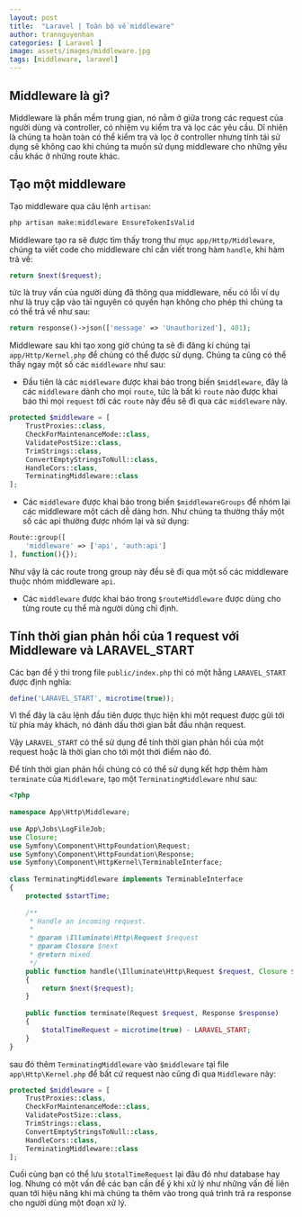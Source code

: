 ```yaml
---
layout: post
title:  "Laravel | Toàn bộ về middleware"
author: trannguyenhan
categories: [ Laravel ]
image: assets/images/middleware.jpg
tags: [middleware, laravel]
---
```


## Middleware là gì?

Middleware là phần mềm trung gian, nó nằm ở giữa trong các request của người dùng và controller, có nhiệm vụ kiểm tra và lọc các yêu cầu. Dĩ nhiên là chúng ta hoàn toàn có thể kiểm tra và lọc ở controller nhưng tính tái sử dụng sẽ không cao khi chúng ta muốn sử dụng middleware cho những yêu cầu khác ở những route khác.

## Tạo một middleware

Tạo middleware qua câu lệnh `artisan`: 

```bash
php artisan make:middleware EnsureTokenIsValid
```

Middleware tạo ra sẽ được tìm thấy trong thư mục `app/Http/Middleware`, chúng ta viết code cho middleware chỉ cần viết trong hàm `handle`, khi hàm trả về: 

```php
return $next($request);
```

tức là truy vấn của người dùng đã thông qua middleware, nếu có lỗi ví dụ như là truy cập vào tài nguyên có quyền hạn không cho phép thì chúng ta có thể trả về như sau: 

```php
return response()->json(['message' => 'Unauthorized'], 401);
```

Middleware sau khi tạo xong giờ chúng ta sẽ đi đăng kí chúng tại `app/Http/Kernel.php` để chúng có thể được sử dụng. Chúng ta cũng có thể thấy ngay một số các `middleware` như sau:

- Đầu tiên là các `middleware` được khai báo trong biến `$middleware`, đây là các `middleware` dành cho mọi `route`, tức là bất kì `route` nào được khai báo thì mọi `request` tới các `route` này đều sẽ đi qua các `middleware` này.


```php
protected $middleware = [
    TrustProxies::class,
    CheckForMaintenanceMode::class,
    ValidatePostSize::class,
    TrimStrings::class,
    ConvertEmptyStringsToNull::class,
    HandleCors::class,
    TerminatingMiddleware::class
];
```

- Các `middleware` được khai báo trong biến `$middlewareGroups` để nhóm lại các middleware một cách dễ dàng hơn. Như chúng ta thường thấy một số các api thường được nhóm lại và sử dụng:


```php
Route::group([
    'middleware' => ['api', 'auth:api']
], function(){});
```

Như vậy là các route trong group này đều sẽ đi qua một số các middleware thuộc nhóm middleware `api`.

- Các `middleware` được khai báo trong `$routeMiddleware` được dùng cho từng route cụ thể mà người dùng chỉ định.

## Tính thời gian phản hồi của 1 request với Middleware và LARAVEL_START

Các bạn để ý thì trong file `public/index.php` thì có một hằng `LARAVEL_START` được định nghĩa: 

```php
define('LARAVEL_START', microtime(true));
```

Vì thế đây là câu lệnh đầu tiên được thực hiện khi một request được gửi tới từ phía máy khách, nó đánh dấu thời gian bắt đầu nhận request.

Vậy `LARAVEL_START` có thể sử dụng để tính thời gian phản hồi của một request hoặc là thời gian cho tới một thời điểm nào đó.

Để tính thời gian phản hồi chúng có có thể sử dụng kết hợp thêm hàm `terminate` của `Middleware`, tạo một `TerminatingMiddleware` như sau: 

```php
<?php  
  
namespace App\Http\Middleware;  
  
use App\Jobs\LogFileJob;  
use Closure;  
use Symfony\Component\HttpFoundation\Request;  
use Symfony\Component\HttpFoundation\Response;  
use Symfony\Component\HttpKernel\TerminableInterface;  
  
class TerminatingMiddleware implements TerminableInterface  
{  
    protected $startTime;  
  
    /**  
     * Handle an incoming request.     
     *     
     * @param \Illuminate\Http\Request $request  
     * @param Closure $next  
     * @return mixed  
     */    
    public function handle(\Illuminate\Http\Request $request, Closure $next)  
    {        
        return $next($request);  
    }  
  
    public function terminate(Request $request, Response $response)  
    {        
        $totalTimeRequest = microtime(true) - LARAVEL_START;
    }
}
```

sau đó thêm `TerminatingMiddleware` vào `$middleware` tại file `app\Http\Kernel.php` để bất cứ request nào cũng đi qua `Middleware` này: 

```php
protected $middleware = [  
    TrustProxies::class,  
    CheckForMaintenanceMode::class,  
    ValidatePostSize::class,  
    TrimStrings::class,  
    ConvertEmptyStringsToNull::class,  
    HandleCors::class,  
    TerminatingMiddleware::class  
];
```

Cuối cùng bạn có thể lưu `$totalTimeRequest` lại đâu đó như database hay log. Nhưng có một vấn đề các bạn cần để ý khi xử lý như những vấn đề liên quan tới hiệu năng khi mà chúng ta thêm vào trong quá trình trả ra response cho người dùng một đoạn xử lý.